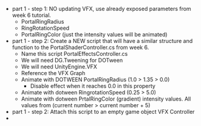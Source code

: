 - part 1 - step 1: NO updating VFX, use already exposed parameters from week 6 tutorial.
	- PortalRingRadius
	- RingRotationSpeed
	- PortalRingColor (just the intensity values will be animated)
- part 1 - step 2: Create a NEW script that will have a similar structure and function to the PortalShaderController.cs from week 6.
	- Name this script PortalEffectsController.cs
	- We will need DG.Tweening for DOTween
	- We will need UnityEngine.VFX
	- Reference the VFX Graph
	- Animate with DOTWEEN PortalRingRadius (1.0 > 1.35 >  0.0)
		- Disable effect when it reaches 0.0 in this property
	- Animate with dotween RingrotationSpeed (0.25 > 5.0)
	- Animate with dotween PrtalRingColor (gradient) intensity values. All values from (current number > current number + 5)
- part 1 - step 2: Attach this script to an empty game object VFX Controller
- 